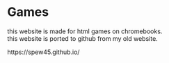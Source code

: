 # Games
this website is made for html games on chromebooks.
<br>
this website is ported to github from my old website.
<div>
https://spew45.github.io/
</div>
